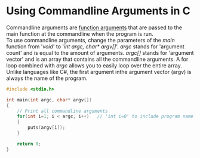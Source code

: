 # Using Commandline Arguments in C
Commandline arguments are [function arguments](http://www.trytoprogram.com/c-programming/c-programming-function-arguments/#:~:text=C%20programming%20function%20arguments%20also,carry%20out%20the%20specified%20task.) that are passed to the main function at the commandline when the 
program is run. <br /> To use commandline arguments, change the parameters of the _main_ function from '_void_' to '_int argc, char* argv[]_'. _argc_ stands for 'argument
count' and is equal to the amount of arguments. _argc\[\]_ stands for 'argument vector' and is an array that contains all the commandline arguments. A for loop combined
with _argc_ allows you to easily loop over the entire array. Unlike languages like C#, the first argument inthe argument vector (argv) is always the name of the program.

```C
#include <stdio.h>

int main(int argc, char* argv[])
{
    // Print all commandline arguments
    for(int i=1; i < argc; i++)   // 'int i=0' to include program name
    {
        puts(argv[i]);
    }

    return 0;
}
```
